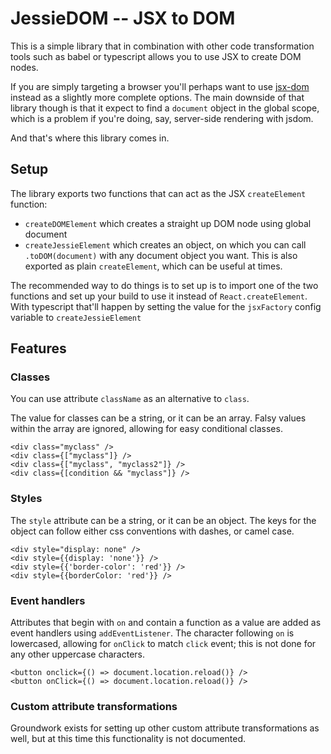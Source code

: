 # JessieDOM -- JSX to DOM

This is a simple library that in combination with other code transformation tools such as
babel or typescript allows you to use JSX to create DOM nodes.

If you are simply targeting a browser you'll perhaps want to use [jsx-dom](https://www.npmjs.com/package/jsx-dom)
instead as a slightly more complete options. The main downside of that library though is that
it expect to find a `document` object in the global scope, which is a problem if you're doing,
say, server-side rendering with jsdom.

And that's where this library comes in.

## Setup

The library exports two functions that can act as the JSX `createElement` function:

- `createDOMElement` which creates a straight up DOM node using global document
- `createJessieElement` which creates an object, on which you can call `.toDOM(document)` with
  any document object you want. This is also exported as plain `createElement`, which can be useful
  at times. 
  
The recommended way to do things is to set up is to import one of the two functions and set up
your build to use it instead of `React.createElement`. With typescript that'll happen by
setting the value for the `jsxFactory` config variable to `createJessieElement`

## Features

### Classes

You can use attribute `className` as an alternative to `class`.

The value for classes can be a string, or it can be an array. Falsy values within the array are ignored,
allowing for easy conditional classes.

    <div class="myclass" />
    <div class={["myclass"]} />
    <div class={["myclass", "myclass2"]} />
    <div class={[condition && "myclass"]} />
    
### Styles
 
The `style` attribute can be a string, or it can be an object. The keys for the object can
follow either css conventions with dashes, or camel case.

    <div style="display: none" />
    <div style={{display: 'none'}} />
    <div style={{'border-color': 'red'}} />
    <div style={{borderColor: 'red'}} />

### Event handlers

Attributes that begin with `on` and contain a function as a value are added as event
handlers using `addEventListener`. The character following `on` is lowercased, allowing
for `onClick` to match `click` event; this is not done for any other uppercase characters.

    <button onclick={() => document.location.reload()} />
    <button onClick={() => document.location.reload()} />
    
    
### Custom attribute transformations

Groundwork exists for setting up other custom attribute transformations as well, but
at this time this functionality is not documented.
